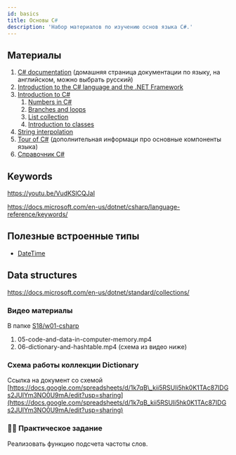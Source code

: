 ```yaml
---
id: basics
title: Основы C#
description: 'Набор материалов по изучению основ языка С#.'
---
```


## Материалы

1. [С\# documentation](https://docs.microsoft.com/en-us/dotnet/csharp/) \(домашняя страница документации по языку, на английском, можно выбрать русский\)
2. [Introduction to the C\# language and the .NET Framework](https://docs.microsoft.com/en-us/dotnet/csharp/getting-started/introduction-to-the-csharp-language-and-the-net-framework)
3. [Introduction to C\#](https://docs.microsoft.com/en-us/dotnet/csharp/tutorials/intro-to-csharp/)
   1. [Numbers in C\#](https://docs.microsoft.com/en-us/dotnet/csharp/tutorials/intro-to-csharp/numbers-in-csharp)
   2. [Branches and loops](https://docs.microsoft.com/en-us/dotnet/csharp/tutorials/intro-to-csharp/branches-and-loops)
   3. [List collection](https://docs.microsoft.com/en-us/dotnet/csharp/tutorials/intro-to-csharp/list-collection)
   4. [Introduction to classes](https://docs.microsoft.com/en-us/dotnet/csharp/tutorials/intro-to-csharp/introduction-to-classes)
4. [String interpolation](https://docs.microsoft.com/en-us/dotnet/csharp/tutorials/exploration/interpolated-strings)
5. [Tour of C\#](https://docs.microsoft.com/en-us/dotnet/csharp/tour-of-csharp/) \(дополнительная информаци про основные компоненты языка\)
6. [Справочник C\#](https://docs.microsoft.com/en-us/dotnet/csharp/language-reference/)

## Keywords

https://youtu.be/VudKSlCQJaI

https://docs.microsoft.com/en-us/dotnet/csharp/language-reference/keywords/

## Полезные встроенные типы
* [DateTime](https://docs.microsoft.com/ru-ru/dotnet/api/system.datetime?view=netcore-3.1)

## Data structures

https://docs.microsoft.com/en-us/dotnet/standard/collections/

### Видео материалы

В папке [S18/w01-csharp](https://nas.in6k.com/share.cgi?ssid=0HMdMTZ#0HMdMTZ/S18%3Aw01-csharp)

1. 05-code-and-data-in-computer-memory.mp4
2. 06-dictionary-and-hashtable.mp4 \(схема из видео ниже\)

### Схема работы коллекции Dictionary

Ссылка на документ со схемой [https://docs.google.com/spreadsheets/d/1k7qB\_kii5RSUIi5hk0K1TAc87IDGs2JUlYm3NO0U9mA/edit?usp=sharing](https://docs.google.com/spreadsheets/d/1k7qB_kii5RSUIi5hk0K1TAc87IDGs2JUlYm3NO0U9mA/edit?usp=sharing)

### 👩‍💻 Практическое задание

Реализовать функцию подсчета частоты слов. 
